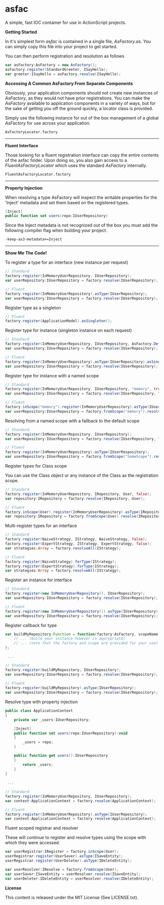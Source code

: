asfac
=====

A simple, fast IOC container for use in ActionScript projects.

**Getting Started**

In it's simplest form _asfac_ is contained in a single file, _AsFactory.as_. You can simply copy this file into your project to get started.

You can then perform registration and resolution as follows

``` actionscript
var asFactory:AsFactory = new AsFactory();
asFactory.register(StandardGreeter, ISayHello);
var greeter:ISayHello = asFactory.resolve(ISayHello);
```

**Accessing A Common AsFactory From Separate Components**

Obviously, your application components should not create new instances of _AsFactory_, as they would not have prior registrations. You can make the _AsFactory_ available to application components in a variety of ways, but for the sake of getting you off the ground quickly, a locator class is provided.

Simply use the following instance for out of the box management of a global _AsFactory_ for use across your application.

    AsFactoryLocator.factory

***

**Fluent Interface**

Those looking for a fluent registration interface can copy the entire contents of the asfac folder. Upon doing so, you also gain access to a _FluentAsFactoryLocator_ which uses the standard _AsFactory_ internally.

    FluentAsFactoryLocator.factory

***


**Property Injection**

When resolving a type AsFactory will inspect the writable properties for the 'Inject' metadata and set them based on the registered types.

``` actionscript
[Inject]
public function set users(repo:IUserRepository)
```
	
Since the Inject metadata is not recognized out of the box you must add the following compiler flag when building your project.

    -keep-as3-metadata+=Inject

***

**Show Me The Code!**

To register a type for an interface (new instance per request)

``` actionscript
// Standard
factory.register(InMemoryUserRepository, IUserRepository);    
var userRepository:IUserRepository = factory.resolve(IUserRepository);

// Fluent
factory.register(InMemoryUserRepository).asType(IUserRepository);
var userRepository:IUserRepository = factory.resolve(IUserRepository);
```

Register type as a singleton

``` actionscript
// Fluent
factory.register(ApplicationModel).asSingleton();
```

Register type for instance (singleton instance on each request)
    
``` actionscript
// Standard
factory.register(InMemoryUserRepository, IUserRepository, AsFactory.DefaultScopeName, true);
var userRepository:IUserRepository = factory.resolve(IUserRepository);

// Fluent
factory.register(InMemoryUserRepository).asType(IUserRepository).asSingleton();
var userRepository:IUserRepository = factory.resolve(IUserRepository);
```

Register type for instance with a named scope

``` actionscript
// Standard
factory.register(InMemoryUserRepository, IUserRepository, "memory", true);    
var userRepository:IUserRepository = factory.resolve(IUserRepository, "memory");

// Fluent
factory.inScope("memory").register(InMemoryUserRepository).asType(IUserRepository).asSingleton();
var userRepository:IUserRepository = factory.fromScope("memory").resolve(IUserRepository);
```

Resolving from a named scope with a fallback to the default scope

``` actionscript
// Standard
factory.register(InMemoryUserRepository, IUserRepository);
var userRepository:IUserRepository = factory.resolve(IUserRepository, "SomeScope", true);

// Fluent
factory.register(InMemoryUserRepository).asType(IUserRespository);
var userRepository:IUserRepository = factory.fromScope("SomeScope").resolveWithFallback(IUserRepository);
```

Register types for Class scope

You can use the Class object or any instance of the Class as the registration scope.

``` actionscript
// Standard
factory.register(InMemoryUserRepository, IRepository, User, false);
var repository:IRepository = factory.resolve(IRepository, User);

// Fluent
factory.inScope(User).register(InMemoryUserRepository).asType(IRepository);
var repository:IRepository = factory.fromScope(User).resolve(IRepository);
```

Multi-register types for an interface

``` actionscript
// Standard
factory.register(NaiveStrategy, IStrategy, NaiveStrategy, false);
factory.register(ExpertStrategy, IStrategy, ExpertStrategy, false);
var strategies:Array = factory.resolveAll(IStrategy);

// Fluent
factory.register(NaiveStrategy).forType(IStrategy);
factory.register(ExpertStrategy).forType(IStrategy);
var strategies:Array = factory.resolveAll(IStrategy);
```

Register an instance for interface

``` actionscript
// Standard
factory.register(new InMemoryUserRepository(), IUserRepository);    
var userRepository:IUserRepository = factory.resolve(IUserRepository);

// Fluent
factory.register(new InMemoryUserRepository()).asType(IUserRepository);    
var userRepository:IUserRepository = factory.resolve(IUserRepository);
```

Register callback for type

``` actionscript
var buildMyRepository:Function = function(factory:AsFactory, scopeName:String):Object { 
    // ... (build your instance however is appropriate)
    // ... (note that the factory and scope are provided for your use)
};

 ...

// Standard
factory.register(buildMyRepository, IUserRepository);
var userRepository:IUserRepository = factory.resolve(IUserRepository);
    
// Fluent
factory.register(buildMyRepository).asType(IUserRepository);
var userRepository:IUserRepository = factory.resolve(IUserRepository);
```

Resolve type with property injection

``` actionscript
public class ApplicationContext
{
    private var _users:IUserRepository;

    [Inject]
    public function set users(repo:IUserRepository):void
    {
        _users = repo;
    }

    public function get users():IUserRepository
    {
        return _users;
    }
}
	
 ...
	
// Standard
factory.register(InMemoryUserRepository, IUserRepository);
var context:ApplicationContext = factory.resolve(ApplicationContext);

// Fluent
factory.register(InMemoryUserRepository).asType(IUserRepository);    
var context:ApplicationContext = factory.resolve(ApplicationContext);
```

Fluent scoped registrar and resolver

These will continue to register and resolve types using the scope with which they were accessed.

``` actionscript
var userRegistrar:IRegister = factory.inScope(User);
userRegistrar.register(UserSaver).asType(ISaveEntity);
userRegistrar.register(UserDeleter).asType(IDeleteEntity);

var userResolver:IResolve = factory.fromScope(User);
var userSaver:ISaveEntity = userResolver.resolve(ISaveEntity);
var userDeleter:IDeleteEntity = userResolver.resolve(IDeleteEntity);
```

**License**

This content is released under the MIT License (See LICENSE.txt).
